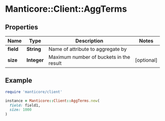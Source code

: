 # Manticore::Client::AggTerms

## Properties

| Name | Type | Description | Notes |
| ---- | ---- | ----------- | ----- |
| **field** | **String** | Name of attribute to aggregate by |  |
| **size** | **Integer** | Maximum number of buckets in the result | [optional] |

## Example

```ruby
require 'manticore/client'

instance = Manticore::Client::AggTerms.new(
  field: field1,
  size: 1000
)
```

